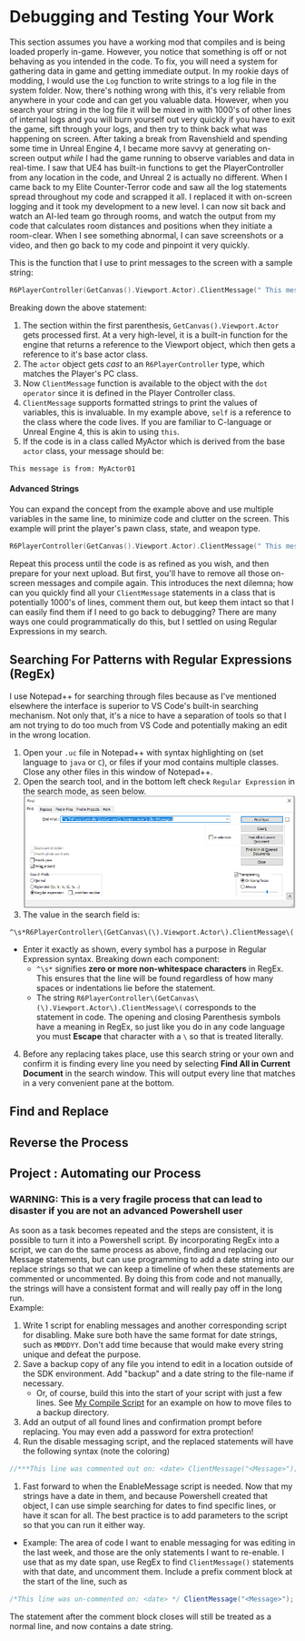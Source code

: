 # Debugging and Testing Your Work
This section assumes you have a working mod that compiles and is being loaded properly in-game. However, you notice that something is off or not behaving as you intended in the code. To fix, you will need a system for gathering data in game and getting immediate output. In my rookie days of modding, I would use the `Log` function to write strings to a log file in the system folder. Now, there's nothing wrong with this, it's very reliable from anywhere in your code and can get you valuable data. However, when you search your string in the log file it will be mixed in with 1000's of other lines of internal logs and you will burn yourself out very quickly if you have to exit the game, sift through your logs, and then try to think back what was happening on screen. After taking a break from Ravenshield and spending some time in Unreal Engine 4, I became more savvy at generating on-screen output *while* I had the game running to observe variables and data in real-time. I saw that UE4 has built-in functions to get the PlayerController from any location in the code, and Unreal 2 is actually no different. When I came back to my Elite Counter-Terror code and saw all the log statements spread throughout my code and scrapped it all. I replaced it with on-screen logging and it took my development to a new level. I can now sit back and watch an AI-led team go through rooms, and watch the output from my code that calculates room distances and positions when they initiate a room-clear. When I see something abnormal, I can save screenshots or a video, and then go back to my code and pinpoint it very quickly. 

This is the function that I use to print messages to the screen with a sample string:
```c++
R6PlayerController(GetCanvas().Viewport.Actor).ClientMessage(" This message is from: " $self);
```
Breaking down the above statement:
1. The section within the first parenthesis, `GetCanvas().Viewport.Actor` gets processed first. At a very high-level, it is a built-in function for the engine that returns a reference to the Viewport object, which then gets a reference to it's base actor class.
2. The `actor` object gets *cast* to an `R6PlayerController` type, which matches the Player's PC class. 
3. Now `ClientMessage` function is available to the object with the `dot operator` since it is defined in the Player Controller class. 
4. `ClientMessage` supports formatted strings to print the values of variables, this is invaluable. In my example above, `self` is a reference to the class where the code lives. If you are familiar to C-language or Unreal Engine 4, this is akin to using `this`. 
5. If the code is in a class called MyActor which is derived from the base `actor` class, your message should be:
```
This message is from: MyActor01
```
#### Advanced Strings

You can expand the concept from the example above and use multiple variables in the same line, to minimize code and clutter on the screen. This example will print the player's pawn class, state, and weapon type.
```c++
R6PlayerController(GetCanvas().Viewport.Actor).ClientMessage(" This message is from: " $self);
```

Repeat this process until the code is as refined as you wish, and then prepare for your next upload. But first, you'll have to remove all those on-screen messages and compile again. This introduces the next dilemna; how can you quickly find all your `ClientMessage` statements in a class that is potentially 1000's of lines, comment them out, but keep them intact so that I can easily find them if I need to go back to debugging? There are many ways one could programmatically do this, but I settled on using Regular Expressions in my search.  

## Searching For Patterns with Regular Expressions (RegEx)
I use Notepad++ for searching through files because as I've mentioned elsewhere the interface is superior to VS Code's built-in searching mechanism. Not only that, it's a nice to have a separation of tools so that I am not trying to do too much from VS Code and potentially making an edit in the wrong location. 
1. Open your `.uc` file in Notepad++ with syntax highlighting on (set language to `java` or `C`), or files if your mod contains multiple classes. Close any other files in this window of Notepad++.
2. Open the search tool, and in the bottom left check `Regular Expression` in the search mode, as seen below.  
![Notepad++ Search with Regular Expressions](..\Images\NPRegEx.PNG)  
3. The value in the search field is:
```
^\s*R6PlayerController\(GetCanvas\(\).Viewport.Actor\).ClientMessage\(
```
- Enter it exactly as shown, every symbol has a purpose in Regular Expression syntax. Breaking down each component:  
    * `^\s*` signifies **zero or more non-whitespace characters** in RegEx. This ensures that the line will be found regardless of how many spaces or indentations lie before the statement. 
    - The string `R6PlayerController\(GetCanvas\(\).Viewport.Actor\).ClientMessage\(` corresponds to the statement in code. The opening and closing Parenthesis symbols have a meaning in RegEx, so just like you do in any code language you must **Escape** that character with a `\` so that is treated literally. 
4. Before any replacing takes place, use this search string or your own and confirm it is finding every line you need by selecting **Find All in Current Document** in the search window. This will output every line that matches in a very convenient pane at the bottom. 

## Find and Replace 

## Reverse the Process

## Project : Automating our Process
### WARNING: This is a very fragile process that can lead to disaster if you are not an advanced Powershell user
As soon as a task becomes repeated and the steps are consistent, it is possible to turn it into a Powershell script. By incorporating RegEx into a script, we can do the same process as above, finding and replacing our Message statements, but can use programming to add a date string into our replace strings so that we can keep a timeline of when these statements are commented or uncommented. By doing this from code and not manually, the strings will have a consistent format and will really pay off in the long run.  
Example:
1. Write 1 script for enabling messages and another corresponding script for disabling. Make sure both have the same format for date strings, such as `MMDDYY`. Don't add time because that would make every string unique and defeat the purpose. 
2. Save a backup copy of any file you intend to edit in a location outside of the SDK environment. Add "backup" and a date string to the file-name if necessary.  
   * Or, of course, build this into the start of your script with just a few lines. See [My Compile Script](/Assets/Powershell/Ravenshield-CompileMove.ps1) for an example on how to move files to a backup directory. 
3. Add an output of all found lines and confirmation prompt before replacing. You may even add a password for extra protection!
4. Run the disable messaging script, and the replaced statements will have the following syntax (note the coloring)

```java
//***This line was commented out on: <date> ClientMessage("<Message>");
```

1. Fast forward to when the EnableMessage script is needed. Now that my strings have a date in them, and because Powershell created that object, I can use simple searching for dates to find specific lines, or have it scan for all. The best practice is to add parameters to the script so that you can run it either way. 
* Example: The area of code I want to enable messaging for was editing in the last week, and those are the only statements I want to re-enable. I use that as my date span, use RegEx to find `ClientMessage()` statements with that date, and uncomment them. Include a prefix comment block at the start of the line, such as

```java
/*This line was un-commented on: <date> */ ClientMessage("<Message>");
```

The statement after the comment block closes will still be treated as a normal line, and now contains a date string. 